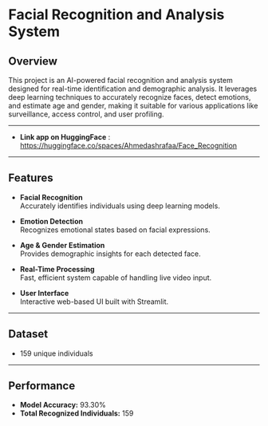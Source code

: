 # Facial Recognition and Analysis System

## Overview
This project is an AI-powered facial recognition and analysis system designed for real-time identification and demographic analysis. It leverages deep learning techniques to accurately recognize faces, detect emotions, and estimate age and gender, making it suitable for various applications like surveillance, access control, and user profiling.

---

- **Link app on HuggingFace** :
  https://huggingface.co/spaces/Ahmedashrafaa/Face_Recognition

---

## Features

- **Facial Recognition**  
  Accurately identifies individuals using deep learning models.

- **Emotion Detection**  
  Recognizes emotional states based on facial expressions.

- **Age & Gender Estimation**  
  Provides demographic insights for each detected face.

- **Real-Time Processing**  
  Fast, efficient system capable of handling live video input.

- **User Interface**  
  Interactive web-based UI built with Streamlit.
  
---

## Dataset

- 159 unique individuals

---

  ## Performance

- **Model Accuracy:** 93.30%
- **Total Recognized Individuals:** 159


